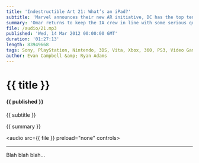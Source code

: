 ```yaml
---
title: 'Indestructible Art 21: What’s an iPad?'
subtitle: 'Marvel announces their new AR initiative, DC has the top ten selling books for the month of February, Steam Box rumors squashed, GDC happened, and we don’t talk about the new iPad.'
summary: 'Omar returns to keep the IA crew in line with some serious questions about comic book distribution and DLC. Evan quickly changes the subject and shares his GDC experience with the gang. Lastly, Ryan expresses his disappointment upon realizing  Marvel’s Infinite comic series is not a new distribution method to rival the DC app.'
file: /audio/21.mp3
published: 'Wed, 14 Mar 2012 00:00:00 GMT'
duration: '01:27:13'
length: 83949668
tags: Sony, PlayStation, Nintendo, 3DS, Vita, Xbox, 360, PS3, Video Games, Comics, games, Indestructible Art, Marvel, DC, Sony, SEN, PSN, Trine 2, Resident Evil, Steam Box, Valve, GDC, Spider-men, Infinite Comics, AR, Fable, Molyneux, Blackest Knight
author: Evan Campbell &amp; Ryan Adams
---
```


# {{ title }}

#### {{ published }}

{{ subtitle }}  
  
{{ summary }}  

<audio src={{ file }} preload="none" controls></audio>

- - -

Blah blah blah...

